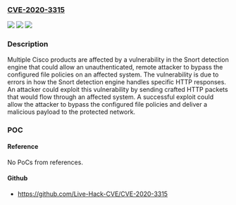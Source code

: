 ### [CVE-2020-3315](https://cve.mitre.org/cgi-bin/cvename.cgi?name=CVE-2020-3315)
![](https://img.shields.io/static/v1?label=Product&message=Cisco%20Firepower%20Threat%20Defense%20Software%20&color=blue)
![](https://img.shields.io/static/v1?label=Version&message=n%2Fa&color=blue)
![](https://img.shields.io/static/v1?label=Vulnerability&message=CWE-693&color=brighgreen)

### Description

Multiple Cisco products are affected by a vulnerability in the Snort detection engine that could allow an unauthenticated, remote attacker to bypass the configured file policies on an affected system. The vulnerability is due to errors in how the Snort detection engine handles specific HTTP responses. An attacker could exploit this vulnerability by sending crafted HTTP packets that would flow through an affected system. A successful exploit could allow the attacker to bypass the configured file policies and deliver a malicious payload to the protected network.

### POC

#### Reference
No PoCs from references.

#### Github
- https://github.com/Live-Hack-CVE/CVE-2020-3315


